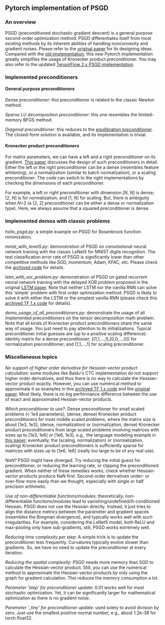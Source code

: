 ## Pytorch implementation of PSGD  
### An overview
PSGD (preconditioned stochastic gradient descent) is a general purpose second-order optimization method. PSGD differentiates itself from most existing methods by its inherent abilities of handling nonconvexity and gradient noises. Please refer to the [original paper](https://arxiv.org/abs/1512.04202) for its designing ideas. Compared with the [old implementation](https://github.com/lixilinx/psgd_torch/releases/tag/1.0), this new Pytorch implementation greatly simplifies the usage of Kronecker product preconditioner. You may also refer to the updated [TensorFlow 2.x PSGD implementation](https://github.com/lixilinx/psgd_tf).
### Implemented preconditioners 
#### General purpose preconditioners
*Dense preconditioner*: this preconditioner is related to the classic Newton method. 

*Sparse LU decomposition preconditioner*: this one resembles the limited-memory BFGS method. 

*Diagonal preconditioner*: this reduces to the [equilibration preconditioner](https://arxiv.org/abs/1502.04390). The closed-form solution is available, and its implementation is trivial.  
#### Kronecker product preconditioners
For matrix parameters, we can have a left and a right preconditioner on its gradient. [This paper](https://openreview.net/forum?id=Bye5SiAqKX) discusses the design of such preconditioners in detail. Either the left or the right preconditioner can be a dense (resembles feature whitening), or a normalization (similar to batch normalization), or a scaling preconditioner. The code can switch to the right implementations by checking the dimensions of each preconditioner. 

For example, a left or right preconditioner with dimension [*N*, *N*] is dense; [2, *N*] is for normalization; and [1, *N*] for scaling. But, there is ambiguity when *N*=2 (a [2, 2] preconditioner can be either a dense or normalization type). Here, we always assume that a squared preconditioner is dense.    

### Implemented demos with classic problems
*hello_psgd.py*: a simple example on PSGD for Rosenbrock function minimization.

*mnist_with_lenet5.py*: demonstration of PSGD on convolutional neural network training with the classic LeNet5 for MNIST digits recognition. The test classification error rate of PSGD is significantly lower than other competitive methods like SGD, momentum, Adam, KFAC, etc. Please check the [archived code](https://github.com/lixilinx/psgd_torch/releases/tag/1.0) for details.  

*lstm_with_xor_problem.py*: demonstration of PSGD on gated recurrent neural network training with the delayed XOR problem proposed in the original [LSTM paper](https://www.researchgate.net/publication/13853244_Long_Short-term_Memory). Note that neither LSTM nor the vanilla RNN can solve this 'simple' problem with first order optimization method. PSGD is likely to solve it with either the LSTM or the simplest vanilla RNN (please check this [archived TF 1.x code](https://github.com/lixilinx/psgd_tf/releases/tag/1.3) for details).

*demo_usage_of_all_preconditioners.py*: demonstrate the usage of all implemented preconditioners on the tensor decomposition math problem. Note that all kinds of Kronecker product preconditioners share the same way of usage. You just need to pay attention to its initializations. Typical preconditioner initial guesses are (up to a positive scaling difference): identity matrix for a dense preconditioner; [[1,1,...,1],[0,0,...,0]] for normalization preconditioner; and [1,1,...,1] for scaling preconditioner.  

### Miscellaneous topics

*No support of higher order derivative for Hessian-vector product calculation*: some modules like Baidu's CTC implementation do not support higher order derivatives, and thus there is no way to calculate the Hessian-vector product exactly. However, you can use numerical method to approximate it as examples in this [archived TF 1.x code](https://github.com/lixilinx/psgd_tf/releases/tag/1.3) and the [original paper](https://arxiv.org/abs/1512.04202). Most likely, there is no big performance difference between the use of exact and approximated Hessian-vector products.  

*Which preconditioner to use?*: Dense preconditioner for small scaled problems (< 1e4 parameters); (dense, dense) Kronecker product preconditioners for most middle scaled problems, where the matrix size is about [1e3, 1e3]; (dense, normalization) or (normalization, dense) Kronecker product preconditioners from large scaled problems involving matrices with sizes up to [1e3, 1e6] or [1e6, 1e3], e.g., the language modeling example in [this paper](https://openreview.net/forum?id=Bye5SiAqKX); eventually, the (scaling, normalization) or (normalization, scaling) Kronecker product preconditioners is sufficiently sparse for matrices with sizes up to [1e6, 1e6] (really too large to be of any real use).

*NaN?* PSGD might have diverged. Try reducing the initial guess for preconditioner, or reducing the learning rate, or clipping the preconditioned gradient. When neither of these remedies works, check whether Hessian-vector products produce NaN first. Second-order derivatives under- or over-flow more easily than we thought, especially with single or half precision arithmetic. 

*Use of non-differentiable functions/modules*: theoretically, non-differentiable functions/modules lead to vanishing/undefined/ill-conditioned Hessian. PSGD does not use the Hessian directly. Instead, it just tries to align the distance metrics between the parameter and gradient spaces (resembles the Bregman divergence), and typically works well with such irregularities. For example, considering the LeNet5 model, both ReLU and max-pooling only have sub-gradients, still, PSGD works extremely well.  

*Reducing time complexity per step*: A simple trick is to update the preconditioner less frequently. Curvatures typically evolve slower than gradients. So, we have no need to update the preconditioner at every iteration.

*Reducing the spatial complexity*: PSGD needs more memory than SGD to calculate the Hessian-vector product. Still, you can use the numerical method to approximate the Hessian-vector products by only using the graph for gradient calculation. This reduces the memory consumption a lot. 

*Parameter 'step' for preconditioner update*: 0.01 works well for most stochastic optimization. Yet, it can be significantly larger for mathematical optimization as there is no gradient noise.

*Parameter '_tiny' for preconditioner update*: used solely to avoid division by zero. Just use the smallest positive normal number, e.g., about 1.2e-38 for torch.float32.
